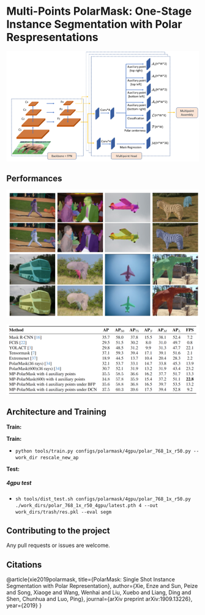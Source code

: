 # Multi-Points PolarMask: One-Stage Instance Segmentation with Polar Respresentations


![image-20190807160835333](imgs/pipeline.png)



## Performances
![Graph](imgs/visual.png)


![Table](imgs/performance.png)


## Architecture and Training 
**Train:**

**Train:**
- ```python tools/train.py configs/polarmask/4gpu/polar_768_1x_r50.py --work_dir rescale_new_ap```




**Test:**
##### 4gpu test
- ```sh tools/dist_test.sh configs/polarmask/4gpu/polar_768_1x_r50.py ./work_dirs/polar_768_1x_r50_4gpu/latest.pth 4 --out work_dirs/trash/res.pkl --eval segm```


## Contributing to the project
Any pull requests or issues are welcome.

## Citations
@article{xie2019polarmask,
  title={PolarMask: Single Shot Instance Segmentation with Polar Representation},
  author={Xie, Enze and Sun, Peize and Song, Xiaoge and Wang, Wenhai and Liu, Xuebo and Liang, Ding and Shen, Chunhua and Luo, Ping},
  journal={arXiv preprint arXiv:1909.13226},
  year={2019}
}